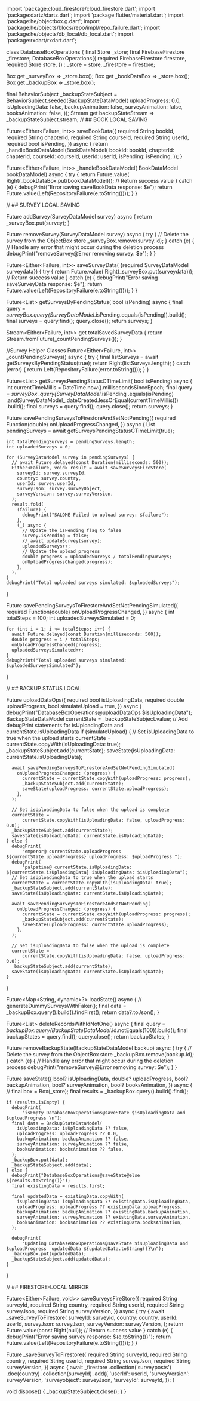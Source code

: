 import 'package:cloud_firestore/cloud_firestore.dart';
import 'package:dartz/dartz.dart';
import 'package:flutter/material.dart';
import 'package:he/objectbox.g.dart';
import 'package:he/objects/blocs/repo/impl/repo_failure.dart';
import 'package:he/objects/db_local/db_local.dart';
import 'package:rxdart/rxdart.dart';

class DatabaseBoxOperations {
  final Store _store;
  final FirebaseFirestore _firestore;
  DatabaseBoxOperations({
    required FirebaseFirestore firestore,
    required Store store,
  })  : _store = store,
        _firestore = firestore;

  Box<SurveyDataModel> get _surveyBox => _store.box<SurveyDataModel>();
  Box<BookDataModel> get _bookDataBox => _store.box<BookDataModel>();
  Box<BackupStateDataModel> get _backupBox =>
      _store.box<BackupStateDataModel>();

  final BehaviorSubject<BackupStateDataModel> _backupStateSubject =
      BehaviorSubject.seeded(BackupStateDataModel(
    uploadProgress: 0.0,
    isUploadingData: false,
    backupAnimation: false,
    surveyAnimation: false,
    booksAnimation: false,
  ));
  Stream<BackupStateDataModel> get backupStateStream =>
      _backupStateSubject.stream;
  // ## BOOK LOCAL SAVING

  Future<Either<Failure, int>> saveBookData({
    required String bookId,
    required String chapterId,
    required String courseId,
    required String userId,
    required bool isPending,
  }) async {
    return _handleBookDataModel(BookDataModel(
      bookId: bookId,
      chapterId: chapterId,
      courseId: courseId,
      userId: userId,
      isPending: isPending,
    ));
  }

  Future<Either<Failure, int>> _handleBookDataModel(
      BookDataModel bookDataModel) async {
    try {
      return Future.value(
          Right(_bookDataBox.put(bookDataModel))); // Return success value
    } catch (e) {
      debugPrint("Error saving saveBookData response: $e");
      return Future.value(Left(RepositoryFailure(e.toString())));
    }
  }

  // ## SURVEY LOCAL SAVING

  Future<int> addSurvey(SurveyDataModel survey) async {
    return _surveyBox.put(survey);
  }

  Future<void> removeSurvey(SurveyDataModel survey) async {
    try {
      // Delete the survey from the ObjectBox store
      _surveyBox.remove(survey.id);
    } catch (e) {
      // Handle any error that might occur during the deletion process
      debugPrint("removeSurvey@Error removing survey: $e");
    }
  }

  Future<Either<Failure, int>> saveSurveyData(
      {required SurveyDataModel surveydata}) {
    try {
      return Future.value(
          Right(_surveyBox.put(surveydata))); // Return success value
    } catch (e) {
      debugPrint("Error saving saveSurveyData response: $e");
      return Future.value(Left(RepositoryFailure(e.toString())));
    }
  }

  Future<List<SurveyDataModel>> getSurveysByPendingStatus(
      bool isPending) async {
    final query =
        _surveyBox.query(SurveyDataModel_.isPending.equals(isPending)).build();
    final surveys = query.find();
    query.close();
    return surveys;
  }

  Stream<Either<Failure, int>> get totalSavedSurveyData {
    return Stream.fromFuture(_countPendingSurveys());
  }

  //Survey Helper Classes
  Future<Either<Failure, int>> _countPendingSurveys() async {
    try {
      final listSurveys = await getSurveysByPendingStatus(true);
      return Right(listSurveys.length);
    } catch (error) {
      return Left(RepositoryFailure(error.toString()));
    }
  }

  Future<List<SurveyDataModel>> getSurveysPendingStatusCTimeLimit(
      bool isPending) async {
    int currentTimeMillis = DateTime.now().millisecondsSinceEpoch;
    final query = _surveyBox
        .query(SurveyDataModel_.isPending
            .equals(isPending)
            .and(SurveyDataModel_.dateCreated.lessOrEqual(currentTimeMillis)))
        .build();
    final surveys = query.find();
    query.close();
    return surveys;
  }

  Future<void> savePendingSurveysToFirestoreAndSetNotPending({
    required Function(double) onUploadProgressChanged,
  }) async {
    List<SurveyDataModel> pendingSurveys =
        await getSurveysPendingStatusCTimeLimit(true);

    int totalPendingSurveys = pendingSurveys.length;
    int uploadedSurveys = 0;

    for (SurveyDataModel survey in pendingSurveys) {
      // await Future.delayed(const Duration(milliseconds: 500));
      Either<Failure, void> result = await saveSurveysFireStore(
        surveyId: survey.surveyId,
        country: survey.country,
        userId: survey.userId,
        surveyJson: survey.surveyObject,
        surveyVersion: survey.surveyVersion,
      );
      result.fold(
        (failure) {
          debugPrint("SALOME Failed to upload survey: $failure");
        },
        (_) async {
          // Update the isPending flag to false
          survey.isPending = false;
          // await updateSurvey(survey);
          uploadedSurveys++;
          // Update the upload progress
          double progress = uploadedSurveys / totalPendingSurveys;
          onUploadProgressChanged(progress);
        },
      );
    }
    debugPrint("Total uploaded surveys simulated: $uploadedSurveys");
  }

  Future<void> savePendingSurveysToFirestoreAndSetNotPendingSimulated({
    required Function(double) onUploadProgressChanged,
  }) async {
    int totalSteps = 100;
    int uploadedSurveysSimulated = 0;

    for (int i = 1; i <= totalSteps; i++) {
      await Future.delayed(const Duration(milliseconds: 500));
      double progress = i / totalSteps;
      onUploadProgressChanged(progress);
      uploadedSurveysSimulated++;
    }
    debugPrint("Total uploaded surveys simulated: $uploadedSurveysSimulated");
  }

  // ## BACKUP STATUS LOCAL

  Future<void> uploadDataOps({
    required bool isUploadingData,
    required double uploadProgress,
    bool simulateUpload = true,
  }) async {
    debugPrint("DatabaseBoxOperations@uploadDataOps $isUploadingData");
    BackupStateDataModel currentState = _backupStateSubject.value;
    // Add debugPrint statements for isUploadingData and currentState.isUploadingData
    if (simulateUpload) {
      // Set isUploadingData to true when the upload starts
      currentState = currentState.copyWith(isUploadingData: true);
      _backupStateSubject.add(currentState);
      saveState(isUploadingData: currentState.isUploadingData);

      await savePendingSurveysToFirestoreAndSetNotPendingSimulated(
        onUploadProgressChanged: (progress) {
          currentState = currentState.copyWith(uploadProgress: progress);
          _backupStateSubject.add(currentState);
          saveState(uploadProgress: currentState.uploadProgress);
        },
      );

      // Set isUploadingData to false when the upload is complete
      currentState =
          currentState.copyWith(isUploadingData: false, uploadProgress: 0.0);
      _backupStateSubject.add(currentState);
      saveState(isUploadingData: currentState.isUploadingData);
    } else {
      debugPrint(
          "emperor@ currentState.uploadProgress ${currentState.uploadProgress} uploadProgress: $uploadProgress ");
      debugPrint(
          "palpatine@ currentState.isUploadingData: ${currentState.isUploadingData} isUploadingData: $isUploadingData");
      // Set isUploadingData to true when the upload starts
      currentState = currentState.copyWith(isUploadingData: true);
      _backupStateSubject.add(currentState);
      saveState(isUploadingData: currentState.isUploadingData);

      await savePendingSurveysToFirestoreAndSetNotPending(
        onUploadProgressChanged: (progress) {
          currentState = currentState.copyWith(uploadProgress: progress);
          _backupStateSubject.add(currentState);
          saveState(uploadProgress: currentState.uploadProgress);
        },
      );

      // Set isUploadingData to false when the upload is complete
      currentState =
          currentState.copyWith(isUploadingData: false, uploadProgress: 0.0);
      _backupStateSubject.add(currentState);
      saveState(isUploadingData: currentState.isUploadingData);
    }
  }

  Future<Map<String, dynamic>?> loadState() async {
    // generateDummySurveysWithFaker();
    final data = _backupBox.query().build().findFirst();
    return data?.toJson();
  }

  Future<List<BackupStateDataModel>> deleteRecordsWithIdNotOne() async {
    final query =
        _backupBox.query(BackupStateDataModel_.id.notEquals(100)).build();
    final backupStates = query.find();
    query.close();
    return backupStates;
  }

  Future<void> removeBackupState(BackupStateDataModel backup) async {
    try {
      // Delete the survey from the ObjectBox store
      _backupBox.remove(backup.id);
    } catch (e) {
      // Handle any error that might occur during the deletion process
      debugPrint("removeSurvey@Error removing survey: $e");
    }
  }

  Future<void> saveState({
    bool? isUploadingData,
    double? uploadProgress,
    bool? backupAnimation,
    bool? surveyAnimation,
    bool? booksAnimation,
  }) async {
    // final box = Box<BackupStateDataModel>(_store);
    final results = _backupBox.query().build().find();

    if (results.isEmpty) {
      debugPrint(
          "isEmpty DatabaseBoxOperations@saveState $isUploadingData and $uploadProgress \n");
      final data = BackupStateDataModel(
        isUploadingData: isUploadingData ?? false,
        uploadProgress: uploadProgress ?? 0.0,
        backupAnimation: backupAnimation ?? false,
        surveyAnimation: surveyAnimation ?? false,
        booksAnimation: booksAnimation ?? false,
      );
      _backupBox.put(data);
      _backupStateSubject.add(data);
    } else {
      debugPrint("DatabaseBoxOperations@saveState@else ${results.toString()}");
      final existingData = results.first;

      final updatedData = existingData.copyWith(
        isUploadingData: isUploadingData ?? existingData.isUploadingData,
        uploadProgress: uploadProgress ?? existingData.uploadProgress,
        backupAnimation: backupAnimation ?? existingData.backupAnimation,
        surveyAnimation: surveyAnimation ?? existingData.surveyAnimation,
        booksAnimation: booksAnimation ?? existingData.booksAnimation,
      );

      debugPrint(
          "Updating DatabaseBoxOperations@saveState $isUploadingData and $uploadProgress  updatedData ${updatedData.toString()}\n");
      _backupBox.put(updatedData);
      _backupStateSubject.add(updatedData);
    }
  }

  // ## FIRESTORE-LOCAL MIRROR

  Future<Either<Failure, void>> saveSurveysFireStore({
    required String surveyId,
    required String country,
    required String userId,
    required String surveyJson,
    required String surveyVersion,
  }) async {
    try {
      await _saveSurveyToFirestore(
        surveyId: surveyId,
        country: country,
        userId: userId,
        surveyJson: surveyJson,
        surveyVersion: surveyVersion,
      );
      return Future.value(const Right(null)); // Return success value
    } catch (e) {
      debugPrint("Error saving survey response: ${e.toString()}");
      return Future.value(Left(RepositoryFailure(e.toString())));
    }
  }

  Future<void> _saveSurveyToFirestore({
    required String surveyId,
    required String country,
    required String userId,
    required String surveyJson,
    required String surveyVersion,
  }) async {
    await _firestore
        .collection('surveyposts')
        .doc(country)
        .collection(surveyId)
        .add({
      'userId': userId,
      'surveyVersion': surveyVersion,
      'surveyobject': surveyJson,
      'surveyId': surveyId,
    });
  }

  void dispose() {
    _backupStateSubject.close();
  }
}
